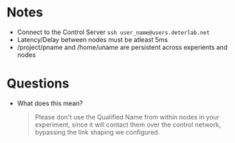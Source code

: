  # Notes #

 - Connect to the Control Server `ssh user_name@users.deterlab.net`
 - Latency/Delay between nodes must be atleast 5ms
 - /project/pname and /home/uname are persistent across experients and nodes


 # Questions #
 - What does this mean?
    > Please don't use the Qualified Name from within nodes in your experiment, since it will contact them over the control network, bypassing the link shaping we configured.
